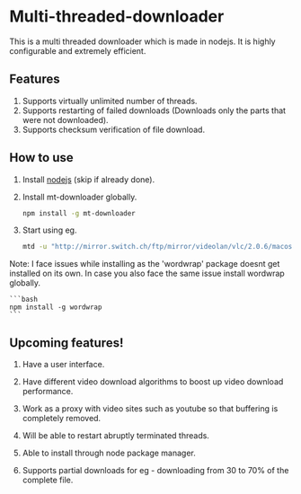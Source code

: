Multi-threaded-downloader
=================================

This is a multi threaded downloader which is made in nodejs. It is highly configurable and extremely efficient.

Features
--------
1. Supports virtually unlimited number of threads.
2. Supports restarting of failed downloads (Downloads only the parts that were not downloaded).
3. Supports checksum verification of file download.


How to use
----------
1. Install [nodejs](http://nodejs.org/) (skip if already done).
2. Install mt-downloader globally.

	```bash
	npm install -g mt-downloader
	```
3. Start using eg.

	```bash
	mtd -u "http://mirror.switch.ch/ftp/mirror/videolan/vlc/2.0.6/macosx/vlc-2.0.6.dmg" -f "vlc-2.0.6.dmg"
	```

Note: I face issues while installing as the 'wordwrap' package doesnt get installed on its own. In case you also face the same issue install wordwrap globally.

	```bash
	npm install -g wordwrap
	```

Upcoming features!
-------------------
1. Have a user interface.

2. Have different video download algorithms to boost up video download performance.

3. Work as a proxy with video sites such as youtube so that buffering is completely removed.

4. Will be able to restart abruptly terminated threads.

5. Able to install through node package manager.

6. Supports partial downloads for eg - downloading from 30 to 70% of the complete file.